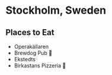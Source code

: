 # Stockholm, Sweden

## Places to Eat
- Operakällaren
- Brewdog Pub :beer:
- Ekstedts
- Birkastans Pizzeria :pizza:

